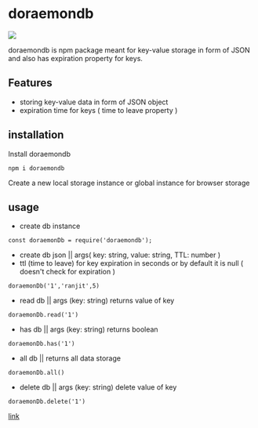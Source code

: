 # doraemondb
 
<img src="https://img.shields.io/npm/v/doraemondb">

doraemondb is npm package meant for key-value storage in form of JSON and also has expiration property for keys.

## Features
- storing key-value data in form of JSON object
- expiration time for keys ( time to leave property )


## installation

Install doraemondb

```
npm i doraemondb
```


Create a new local storage instance or global instance for browser storage

## usage

- create db instance

`const doraemonDb = require('doraemondb');`
 
- create db json || args( key: string, value: string, TTL: number )
- ttl (time to leave) for key expiration in seconds or by default it is null ( doesn't check for expiration )

`doraemonDb('1','ranjit',5)` 

- read db || args (key: string) returns value of key

`doraemonDb.read('1')`

- has db || args (key: string) returns boolean

`doraemonDb.has('1')`

- all db || returns all data storage

`doraemonDb.all()`

- delete db ||  args (key: string) delete value of key

`doraemonDb.delete('1')`


<a href="https://www.npmjs.com/package/doraemondb">link</a>
